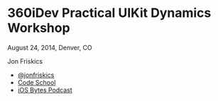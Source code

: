 360iDev Practical UIKit Dynamics Workshop
===============
August 24, 2014, Denver, CO

Jon Friskics  
- [@jonfriskics](http://twitter.com/jonfriskics)
- [Code School](http://www.codeschool.com)
- [iOS Bytes Podcast](http://iosbytes.envylabs.com)